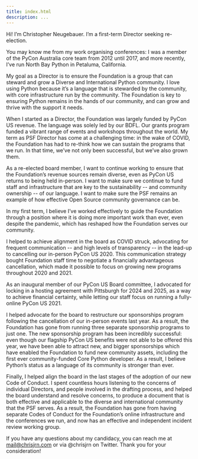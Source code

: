 ```yaml
---
title: index.html
description: ...
---
```


Hi! I’m Christopher Neugebauer. I’m a first\-term Director seeking re\-election.


You may know me from my work organising conferences: I was a member of the PyCon Australia core team from 2012 until 2017, and more recently, I’ve run North Bay Python in Petaluma, California.


My goal as a Director is to ensure the Foundation is a group that can steward and grow a Diverse and International Python community. I love using Python because it’s a language that is stewarded by the community, with core infrastructure run by the community. The Foundation is key to ensuring Python remains in the hands of our community, and can grow and thrive with the support it needs.


When I started as a Director, the Foundation was largely funded by PyCon US revenue. The language was solely led by our BDFL. Our grants program funded a vibrant range of events and workshops throughout the world. My term as PSF Director has come at a challenging time: in the wake of COVID, the Foundation has had to re\-think how we can sustain the programs that we run. In that time, we’ve not only been successful, but we’ve also grown them.


As a re\-elected board member, I want to continue working to ensure that the Foundation’s revenue sources remain diverse, even as PyCon US returns to being held in\-person. I want to make sure we continue to fund staff and infrastructure that are key to the sustainability \-\- and community ownership \-\- of our language. I want to make sure the PSF remains an example of how effective Open Source community governance can be.


In my first term, I believe I’ve worked effectively to guide the Foundation through a position where it is doing more important work than ever, even despite the pandemic, which has reshaped how the Foundation serves our community.


I helped to achieve alignment in the board as COVID struck, advocating for frequent communication \-\- and high levels of transparency \-\- in the lead\-up to cancelling our in\-person PyCon US 2020\. This communication strategy bought Foundation staff time to negotiate a financially advantageous cancellation, which made it possible to focus on growing new programs throughout 2020 and 2021\.


As an inaugural member of our PyCon US Board committee, I advocated for locking in a hosting agreement with Pittsburgh for 2024 and 2025, as a way to achieve financial certainty, while letting our staff focus on running a fully\-online PyCon US 2021\.


I helped advocate for the board to restructure our sponsorships program following the cancellation of our in\-person events last year. As a result, the Foundation has gone from running three separate sponsorship programs to just one. The new sponsorship program has been incredibly successful: even though our flagship PyCon US benefits were not able to be offered this year, we have been able to attract new, and bigger sponsorships which have enabled the Foundation to fund new community assets, including the first ever community\-funded Core Python developer. As a result, I believe Python’s status as a language of its community is stronger than ever.


Finally, I helped align the board in the last stages of the adoption of our new Code of Conduct. I spent countless hours listening to the concerns of individual Directors, and people involved in the drafting process, and helped the board understand and resolve concerns, to produce a document that is both effective and applicable to the diverse and international community that the PSF serves. As a result, the Foundation has gone from having separate Codes of Conduct for the Foundation’s online infrastructure and the conferences we run, and now has an effective and independent incident review working group.


If you have any questions about my candidacy, you can reach me at mail@chrisjrn.com or via @chrisjrn on Twitter. Thank you for your consideration!


